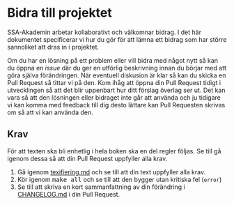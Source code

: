 Bidra till projektet
====================
SSA-Akademin arbetar kollaborativt och välkomnar bidrag. I det här dokumentet
specificerar vi hur du gör för att lämna ett bidrag som har större sannoliket 
att dras in i projektet. 

Om du har en lösning på ett problem eller vill bidra med något nytt så kan du
öppna en *issue* där du ger en utförlig beskrivning innan du börjar med att göra
själva förändringen. När eventuell diskusion är klar så kan du skicka en Pull
Request så tittar vi på den. Kom ihåg att öppna din Pull Request tidigt i 
utvecklingen så att det blir uppenbart hur ditt förslag överlag ser ut. Det kan 
vara så att den lösningen eller bidraget inte går att använda och ju tidigare vi 
kan komma med feedback till dig desto lättare kan Pull Requesten skrivas om så 
att vi kan använda den.

Krav
----

För att texten ska bli enhetlig i hela boken ska en del regler följas. Se till 
gå igenom dessa så att din Pull Request uppfyller alla krav.

1. Gå igenom [texifiering.md](../texifiering.md) och se till att din text 
   uppfyller alla krav.
2. Kör igenom <kbd>make all</kbd> och se till att den bygger utan kritiska fel (`error`)
3. Se till att skriva en kort sammanfattning av din förändring i 
   [CHANGELOG.md](../CHANGELOG.md) i din Pull Request.
